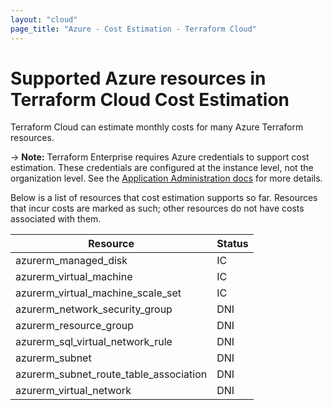 ```yaml
---
layout: "cloud"
page_title: "Azure - Cost Estimation - Terraform Cloud"
---
```


# Supported Azure resources in Terraform Cloud Cost Estimation

Terraform Cloud can estimate monthly costs for many Azure Terraform resources.

-> **Note:** Terraform Enterprise requires Azure credentials to support cost estimation. These credentials are configured at the instance level, not the organization level. See the [Application Administration docs](/docs/enterprise/admin/integration.html) for more details.

Below is a list of resources that cost estimation supports so far. Resources that incur costs are marked as such; other resources do not have costs associated with them.

| Resource | Status |
| -- | -- |
| azurerm_managed_disk | IC |
| azurerm_virtual_machine | IC |
| azurerm_virtual_machine_scale_set | IC |
| azurerm_network_security_group | DNI |
| azurerm_resource_group | DNI |
| azurerm_sql_virtual_network_rule | DNI |
| azurerm_subnet | DNI |
| azurerm_subnet_route_table_association | DNI |
| azurerm_virtual_network | DNI |
